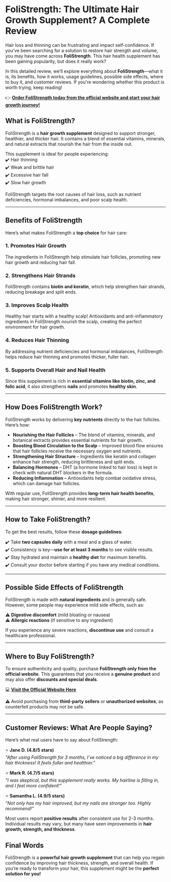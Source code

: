 # **FoliStrength: The Ultimate Hair Growth Supplement? A Complete Review**

Hair loss and thinning can be frustrating and impact self-confidence. If you’ve been searching for a solution to restore hair strength and volume, you may have come across **FoliStrength**. This hair health supplement has been gaining popularity, but does it really work?  

In this detailed review, we’ll explore everything about **FoliStrength**—what it is, its benefits, how it works, usage guidelines, possible side effects, where to buy it, and customer reviews. If you're wondering whether this product is worth trying, keep reading!  

👉 **[Order FoliStrength today from the official website and start your hair growth journey!](https://atozsupplement.com/folistrength/)**  

## **What is FoliStrength?**  

FoliStrength is a **hair growth supplement** designed to support stronger, healthier, and thicker hair. It contains a blend of essential vitamins, minerals, and natural extracts that nourish the hair from the inside out.  

This supplement is ideal for people experiencing:  
✔️ Hair thinning  
✔️ Weak and brittle hair  
✔️ Excessive hair fall  
✔️ Slow hair growth  

FoliStrength targets the root causes of hair loss, such as nutrient deficiencies, hormonal imbalances, and poor scalp health.  

---

## **Benefits of FoliStrength**  

Here’s what makes FoliStrength a **top choice** for hair care:  

### **1. Promotes Hair Growth**  
The ingredients in FoliStrength help stimulate hair follicles, promoting new hair growth and reducing hair fall.  

### **2. Strengthens Hair Strands**  
FoliStrength contains **biotin and keratin**, which help strengthen hair strands, reducing breakage and split ends.  

### **3. Improves Scalp Health**  
Healthy hair starts with a healthy scalp! Antioxidants and anti-inflammatory ingredients in FoliStrength nourish the scalp, creating the perfect environment for hair growth.  

### **4. Reduces Hair Thinning**  
By addressing nutrient deficiencies and hormonal imbalances, FoliStrength helps reduce hair thinning and promotes thicker, fuller hair.  

### **5. Supports Overall Hair and Nail Health**  
Since this supplement is rich in **essential vitamins like biotin, zinc, and folic acid**, it also strengthens **nails** and promotes **healthy skin**.  

---

## **How Does FoliStrength Work?**  

FoliStrength works by delivering **key nutrients** directly to the hair follicles. Here’s how:  

- **Nourishing the Hair Follicles** – The blend of vitamins, minerals, and botanical extracts provides essential nutrients for hair growth.  
- **Boosting Blood Circulation to the Scalp** – Improved blood flow ensures that hair follicles receive the necessary oxygen and nutrients.  
- **Strengthening Hair Structure** – Ingredients like keratin and collagen enhance hair strength, reducing brittleness and split ends.  
- **Balancing Hormones** – DHT (a hormone linked to hair loss) is kept in check with natural DHT blockers in the formula.  
- **Reducing Inflammation** – Antioxidants help combat oxidative stress, which can damage hair follicles.  

With regular use, FoliStrength provides **long-term hair health benefits**, making hair stronger, shinier, and more resilient.  

---

## **How to Take FoliStrength?**  

To get the best results, follow these **dosage guidelines**:  

✔️ Take **two capsules daily** with a meal and a glass of water.  
✔️ Consistency is key—**use for at least 3 months** to see visible results.  
✔️ Stay hydrated and maintain a **healthy diet** for maximum benefits.  
✔️ Consult your doctor before starting if you have any medical conditions.  

---

## **Possible Side Effects of FoliStrength**  

FoliStrength is made with **natural ingredients** and is generally safe. However, some people may experience mild side effects, such as:  

⚠️ **Digestive discomfort** (mild bloating or nausea)  
⚠️ **Allergic reactions** (if sensitive to any ingredient)  

If you experience any severe reactions, **discontinue use** and consult a healthcare professional.  

---

## **Where to Buy FoliStrength?**  

To ensure authenticity and quality, purchase **FoliStrength only from the official website**. This guarantees that you receive a **genuine product** and may also offer **discounts and special deals**.  

💻 **[Visit the Official Website Here](https://atozsupplement.com/folistrength/)**  

⚠️ Avoid purchasing from **third-party sellers** or **unauthorized websites**, as counterfeit products may not be safe.  

---

## **Customer Reviews: What Are People Saying?**  

Here’s what real users have to say about FoliStrength:  

⭐ **Jane D. (4.8/5 stars)**  
*"After using FoliStrength for 3 months, I’ve noticed a big difference in my hair thickness! It feels fuller and healthier."*  

⭐ **Mark R. (4.7/5 stars)**  
*"I was skeptical, but this supplement really works. My hairline is filling in, and I feel more confident!"*  

⭐ **Samantha L. (4.9/5 stars)**  
*"Not only has my hair improved, but my nails are stronger too. Highly recommend!"*  

Most users report **positive results** after consistent use for 2-3 months. Individual results may vary, but many have seen improvements in **hair growth, strength, and thickness**.  

## **Final Words**  

FoliStrength is a **powerful hair growth supplement** that can help you regain confidence by improving hair thickness, strength, and overall health. If you’re ready to transform your hair, this supplement might be the **perfect solution for you!**  
